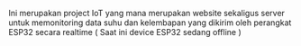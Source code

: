 Ini merupakan project IoT yang mana merupakan website sekaligus server untuk memonitoring data suhu dan kelembapan yang dikirim oleh perangkat ESP32 secara realtime ( Saat ini device ESP32 sedang offline )
